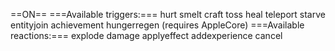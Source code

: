 ==ON==
===Available triggers:===
hurt
smelt
craft
toss
heal
teleport
starve
entityjoin
achievement
hungerregen (requires AppleCore)
===Available reactions:===
explode
damage
applyeffect
addexperience
cancel